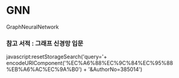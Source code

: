 # GNN
GraphNeuralNetwork


### 참고 서적 : 그래프 신경망 입문
javascript:resetStorageSearch('query='+ encodeURIComponent('%EC%A6%88%EC%9C%84%EC%95%88 %EB%A6%AC%EC%9A%B0') + '&AuthorNo=385014')
